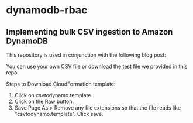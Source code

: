 # dynamodb-rbac

## Implementing bulk CSV ingestion to Amazon DynamoDB

This repository is used in conjunction with the following blog post: 

You can use your own CSV file or download the test file we provided in this repo. 

Steps to Download CloudFormation template:
1. Click on csvtodynamo.template.
2. Click on the Raw button.
3. Save Page As > Remove any file extensions so that the file reads like "csvtodynamo.template". Click save.
